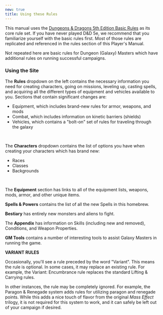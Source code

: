 ```yaml
---
new: true
title: Using these Rules
---
```


This manual uses the <a href="http://dnd.wizards.com/articles/features/basicrules" target="_blank">Dungeons & Dragons 5th Edition Basic Rules</a>
as its core rule set. If you have never played D&D 5e, we recommend that you familiarize yourself with the basic rules
first. Most of those rules are replicated and referenced in the rules section of this Player's Manual.

Not repeated here are basic rules for Dungeon (Galaxy) Masters which have additional rules on running successful campaigns.

### Using the Site

The __Rules__ dropdown on the left contains the necessary information you need for creating characters, going on missions,
leveling up, casting spells, and acquiring all the different types of equipment and vehicles available to you. Sections
that contain significant changes are:
- <nuxt-link to="/phb/rules/equipment">Equipment</nuxt-link>, which includes brand-new rules for armor, weapons, and mods
- <nuxt-link to="/phb/rules/combat">Combat</nuxt-link>, which includes information on kinetic barriers (shields)
- <nuxt-link to="/phb/rules/vehicles">Vehicles</nuxt-link>, which contains a "bolt-on" set of rules for traveling through the galaxy

<br>

The __Characters__ dropdown contains the list of options you have when creating your characters which has brand new:
-  <nuxt-link to="/phb/races">Races</nuxt-link>
-  <nuxt-link to="/phb/classes">Classes</nuxt-link>
-  <nuxt-link to="/phb/backgrounds">Backgrounds</nuxt-link>

<br>

The __Equipment__ section has links to all of the equipment lists, weapons, mods, armor, and other unique items.

__Spells & Powers__ contains the list of all the new Spells in this homebrew.

__Bestiary__ has entirely new monsters and aliens to fight.

The __Appendix__ has information on Skills (including new and removed), Conditions, and Weapon Properties.

__GM Tools__ contains a number of interesting tools to assist Galaxy Masters in running the game.

<v-alert :value="true" type="info">

__VARIANT RULES__

Occasionally, you'll see a rule preceded by the word "Variant". This means the rule is optional. In some cases,
it may replace an existing rule. For example, the Variant: Encumbrance rule replaces the standard Lifting & Carrying rules.

In other instances, the rule may be completely ignored. For example, the Paragon & Renegade system adds rules for utilizing
paragon and renegade points. While this adds a nice touch of flavor from the original _Mass Effect_ trilogy, it is not required
for this system to work, and it can safely be left out of your campaign if desired.
</v-alert>
